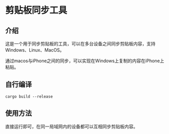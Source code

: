 # 剪贴板同步工具


## 介绍
这是一个用于同步剪贴板的工具，可以在多台设备之间同步剪贴板内容，支持Windows、Linux、MacOS。

通过macos与iPhone之间的同步，可以实现在Windows上复制的内容在iPhone上粘贴。


## 自行编译
```
cargo build --release
```

## 使用方法
直接运行即可，在同一局域网内的设备都可以互相同步剪贴板内容。

